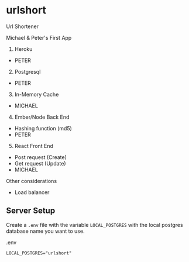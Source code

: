 # urlshort
Url Shortener

Michael & Peter's First App

1) Heroku
- PETER

2) Postgresql
- PETER

3) In-Memory Cache
- MICHAEL

4) Ember/Node Back End
- Hashing function (md5)
- PETER

5) React Front End
- Post request (Create)
- Get request (Update)
- MICHAEL

Other considerations
- Load balancer

## Server Setup
Create a `.env` file with the variable `LOCAL_POSTGRES` with the local postgres database name you want to use.

.env
```
LOCAL_POSTGRES="urlshort"
```
